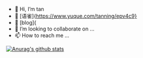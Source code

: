 - 👋 Hi, I’m tan
- 👀 [语雀]{https://www.yuque.com/tanning/epv4c9}
- 🌱 [blog]{
- 💞️ I’m looking to collaborate on ...
- 📫 How to reach me ...

[![Anurag's github stats](https://github-readme-stats.vercel.app/api?username=en-o)](https://github.com/anuraghazra/github-readme-stats)

